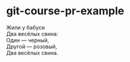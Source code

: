 # git-course-pr-example

Жили у бабуси  
Два весёлых свина:  
Один — черный,  
Другой — розовый,  
Два весёлых свина.  
